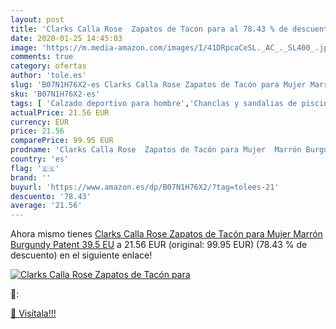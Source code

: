 ```yaml
---
layout: post
title: 'Clarks Calla Rose  Zapatos de Tacón para al 78.43 % de descuento'
date: 2020-01-25 14:45:03
image: 'https://m.media-amazon.com/images/I/41DRpcaCeSL._AC_._SL400_.jpg'
comments: true
category: ofertas
author: 'tole.es'
slug: 'B07N1H76X2-es Clarks Calla Rose Zapatos de Tacón para Mujer Marrón...'
sku: 'B07N1H76X2-es'
tags: [ 'Calzado deportivo para hombre','Chanclas y sandalias de piscina para hombre','Sandalias de vestir para hombre','Zapatillas y calzado deportivo para hombre','Zapatos','Zapatos para hombre','Zapatos y complementos','zapatos', ]
actualPrice: 21.56 EUR
currency: EUR
price: 21.56
comparePrice: 99.95 EUR
prodname: 'Clarks Calla Rose  Zapatos de Tacón para Mujer  Marrón Burgundy Patent  39.5 EU'
country: 'es'
flag: '🇪🇸'
brand: ''
buyurl: 'https://www.amazon.es/dp/B07N1H76X2/?tag=tolees-21'
descuento: '78.43'
average: '21.56'
---
```


Ahora mismo tienes [Clarks Calla Rose  Zapatos de Tacón para Mujer  Marrón Burgundy Patent  39.5 EU](https://www.amazon.es/dp/B07N1H76X2/?tag=tolees-21) a 21.56 EUR (original: 99.95 EUR) (78.43 %  de descuento) en el siguiente enlace!

[![Clarks Calla Rose  Zapatos de Tacón para](https://m.media-amazon.com/images/I/41DRpcaCeSL._AC_._SL400_.jpg)](https://www.amazon.es/dp/B07N1H76X2/?tag=tolees-21)

🔎:


[🛒 Visítala!!!](https://www.amazon.es/dp/B07N1H76X2/?tag=tolees-21)
